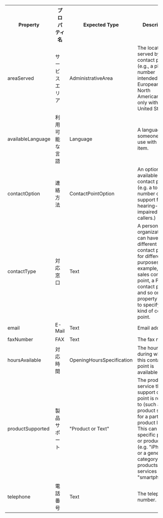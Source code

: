 <table><tr><th>	Property	</th><th>	プロパティ名	</th><th>	Expected Type	</th><th>	Description	</th><th>	プロパティ概要	</th></tr>
<tr><td>	areaServed	</td><td>	サービスエリア	</td><td>	AdministrativeArea	</td><td>	The location served by this contact point (e.g., a phone number intended for Europeans vs. North Americans or only within the United States.)	</td><td>	"サービスの対象エリア。
例えば「電話番号はアメリカ国内でのみ利用可能」など。"	</td></tr>
<tr><td>	availableLanguage	</td><td>	利用可能な言語	</td><td>	Language	</td><td>	A language someone may use with the item.	</td><td>	ここに「@type:Language」のプロパティを使用できます。	</td></tr>
<tr><td>	contactOption	</td><td>	連絡方法	</td><td>	ContactPointOption	</td><td>	An option available on this contact point (e.g. a toll-free number or support for hearing-impaired callers.)	</td><td>	"フリーダイヤルや聴覚障害者向けのサポートについてなど、
連絡方法に関する情報を指定します。"	</td></tr>
<tr><td>	contactType	</td><td>	対応窓口	</td><td>	Text	</td><td>	A person or organization can have different contact points, for different purposes. For example, a sales contact point, a PR contact point and so on. This property is used to specify the kind of contact point.	</td><td>	"組織または個人は目的に応じてそれぞれに接点を用意することができる。
例：セールス用の連絡先・PR窓口への連絡先など

このプロパティでは接点（連絡方法）の種類を指定できます。"	</td></tr>
<tr><td>	email	</td><td>	E-Mail	</td><td>	Text	</td><td>	Email address.	</td><td>	メールアドレス	</td></tr>
<tr><td>	faxNumber	</td><td>	FAX	</td><td>	Text	</td><td>	The fax number.	</td><td>	FAX番号	</td></tr>
<tr><td>	hoursAvailable	</td><td>	対応時間	</td><td>	OpeningHoursSpecification	</td><td>	The hours during which this contact point is available.	</td><td>	窓口の対応時間	</td></tr>
<tr><td>	productSupported	</td><td>	製品サポート	</td><td>	"Product or 
Text"	</td><td>	The product or service this support contact point is related to (such as product support for a particular product line). This can be a specific product or product line (e.g. "iPhone") or a general category of products or services (e.g. "smartphones").	</td><td>	？	</td></tr>
<tr><td>	telephone	</td><td>	電話番号	</td><td>	Text	</td><td>	The telephone number.	</td><td>	電話番号	</td></tr>
</table>